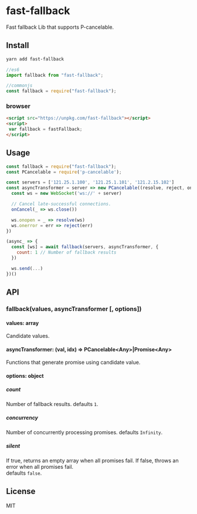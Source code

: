 # fast-fallback
Fast fallback Lib that supports P-cancelable.

## Install
```sh
yarn add fast-fallback
```
```js
//es6
import fallback from "fast-fallback";

//commonjs
const fallback = require("fast-fallback");
```
### browser
```html
<script src="https://unpkg.com/fast-fallback"></script>
<script>
 var fallback = fastFallback;
</script>
```

## Usage
```js
const fallback = require("fast-fallback");
const PCancelable = require('p-cancelable');

const servers = ['121.25.1.100', '121.25.1.101', '121.2.15.102']
const asyncTransformer = server => new PCancelable((resolve, reject, onCancel)=>{
  const ws = new WebSocket('ws://' + server)

  // Cancel late-successful connections.
  onCancel(_ => ws.close())

  ws.onopen = _ => resolve(ws)
  ws.onerror = err => reject(err)
})

(async_ => {
  const [ws] = await fallback(servers, asyncTransformer, {
    count: 1 // Number of fallback results
  })

  ws.send(...)
})()
```

## API

### fallback(values, asyncTransformer [, options])

#### values: array
Candidate values.

#### asyncTransformer: (val, idx) => PCancelable\<Any>|Promise\<Any>
Functions that generate promise using candidate value.

#### options: object 
##### count
Number of fallback results. defaults `1`.

##### concurrency
Number of concurrently processing promises. defaults `Infinity`.

##### silent
If true, returns an empty array when all promises fail.
If false, throws an error when all promises fail.<br>
defaults `false`.

## License
MIT